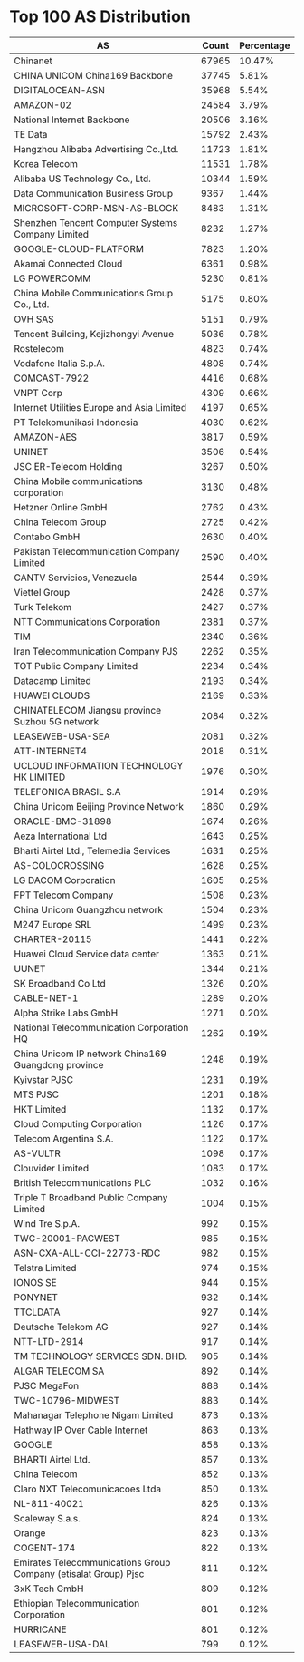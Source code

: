 # Top 100 AS Distribution
| AS | Count | Percentage |
|----|----|----|
| Chinanet | 67965 | 10.47% |
| CHINA UNICOM China169 Backbone | 37745 | 5.81% |
| DIGITALOCEAN-ASN | 35968 | 5.54% |
| AMAZON-02 | 24584 | 3.79% |
| National Internet Backbone | 20506 | 3.16% |
| TE Data | 15792 | 2.43% |
| Hangzhou Alibaba Advertising Co.,Ltd. | 11723 | 1.81% |
| Korea Telecom | 11531 | 1.78% |
| Alibaba US Technology Co., Ltd. | 10344 | 1.59% |
| Data Communication Business Group | 9367 | 1.44% |
| MICROSOFT-CORP-MSN-AS-BLOCK | 8483 | 1.31% |
| Shenzhen Tencent Computer Systems Company Limited | 8232 | 1.27% |
| GOOGLE-CLOUD-PLATFORM | 7823 | 1.20% |
| Akamai Connected Cloud | 6361 | 0.98% |
| LG POWERCOMM | 5230 | 0.81% |
| China Mobile Communications Group Co., Ltd. | 5175 | 0.80% |
| OVH SAS | 5151 | 0.79% |
| Tencent Building, Kejizhongyi Avenue | 5036 | 0.78% |
| Rostelecom | 4823 | 0.74% |
| Vodafone Italia S.p.A. | 4808 | 0.74% |
| COMCAST-7922 | 4416 | 0.68% |
| VNPT Corp | 4309 | 0.66% |
| Internet Utilities Europe and Asia Limited | 4197 | 0.65% |
| PT Telekomunikasi Indonesia | 4030 | 0.62% |
| AMAZON-AES | 3817 | 0.59% |
| UNINET | 3506 | 0.54% |
| JSC ER-Telecom Holding | 3267 | 0.50% |
| China Mobile communications corporation | 3130 | 0.48% |
| Hetzner Online GmbH | 2762 | 0.43% |
| China Telecom Group | 2725 | 0.42% |
| Contabo GmbH | 2630 | 0.40% |
| Pakistan Telecommunication Company Limited | 2590 | 0.40% |
| CANTV Servicios, Venezuela | 2544 | 0.39% |
| Viettel Group | 2428 | 0.37% |
| Turk Telekom | 2427 | 0.37% |
| NTT Communications Corporation | 2381 | 0.37% |
| TIM | 2340 | 0.36% |
| Iran Telecommunication Company PJS | 2262 | 0.35% |
| TOT Public Company Limited | 2234 | 0.34% |
| Datacamp Limited | 2193 | 0.34% |
| HUAWEI CLOUDS | 2169 | 0.33% |
| CHINATELECOM Jiangsu province Suzhou 5G network | 2084 | 0.32% |
| LEASEWEB-USA-SEA | 2081 | 0.32% |
| ATT-INTERNET4 | 2018 | 0.31% |
| UCLOUD INFORMATION TECHNOLOGY HK LIMITED | 1976 | 0.30% |
| TELEFONICA BRASIL S.A | 1914 | 0.29% |
| China Unicom Beijing Province Network | 1860 | 0.29% |
| ORACLE-BMC-31898 | 1674 | 0.26% |
| Aeza International Ltd | 1643 | 0.25% |
| Bharti Airtel Ltd., Telemedia Services | 1631 | 0.25% |
| AS-COLOCROSSING | 1628 | 0.25% |
| LG DACOM Corporation | 1605 | 0.25% |
| FPT Telecom Company | 1508 | 0.23% |
| China Unicom Guangzhou network | 1504 | 0.23% |
| M247 Europe SRL | 1499 | 0.23% |
| CHARTER-20115 | 1441 | 0.22% |
| Huawei Cloud Service data center | 1363 | 0.21% |
| UUNET | 1344 | 0.21% |
| SK Broadband Co Ltd | 1326 | 0.20% |
| CABLE-NET-1 | 1289 | 0.20% |
| Alpha Strike Labs GmbH | 1271 | 0.20% |
| National Telecommunication Corporation HQ | 1262 | 0.19% |
| China Unicom IP network China169 Guangdong province | 1248 | 0.19% |
| Kyivstar PJSC | 1231 | 0.19% |
| MTS PJSC | 1201 | 0.18% |
| HKT Limited | 1132 | 0.17% |
| Cloud Computing Corporation | 1126 | 0.17% |
| Telecom Argentina S.A. | 1122 | 0.17% |
| AS-VULTR | 1098 | 0.17% |
| Clouvider Limited | 1083 | 0.17% |
| British Telecommunications PLC | 1032 | 0.16% |
| Triple T Broadband Public Company Limited | 1004 | 0.15% |
| Wind Tre S.p.A. | 992 | 0.15% |
| TWC-20001-PACWEST | 985 | 0.15% |
| ASN-CXA-ALL-CCI-22773-RDC | 982 | 0.15% |
| Telstra Limited | 974 | 0.15% |
| IONOS SE | 944 | 0.15% |
| PONYNET | 932 | 0.14% |
| TTCLDATA | 927 | 0.14% |
| Deutsche Telekom AG | 927 | 0.14% |
| NTT-LTD-2914 | 917 | 0.14% |
| TM TECHNOLOGY SERVICES SDN. BHD. | 905 | 0.14% |
| ALGAR TELECOM SA | 892 | 0.14% |
| PJSC MegaFon | 888 | 0.14% |
| TWC-10796-MIDWEST | 883 | 0.14% |
| Mahanagar Telephone Nigam Limited | 873 | 0.13% |
| Hathway IP Over Cable Internet | 863 | 0.13% |
| GOOGLE | 858 | 0.13% |
| BHARTI Airtel Ltd. | 857 | 0.13% |
| China Telecom | 852 | 0.13% |
| Claro NXT Telecomunicacoes Ltda | 850 | 0.13% |
| NL-811-40021 | 826 | 0.13% |
| Scaleway S.a.s. | 824 | 0.13% |
| Orange | 823 | 0.13% |
| COGENT-174 | 822 | 0.13% |
| Emirates Telecommunications Group Company (etisalat Group) Pjsc | 811 | 0.12% |
| 3xK Tech GmbH | 809 | 0.12% |
| Ethiopian Telecommunication Corporation | 801 | 0.12% |
| HURRICANE | 801 | 0.12% |
| LEASEWEB-USA-DAL | 799 | 0.12% |
